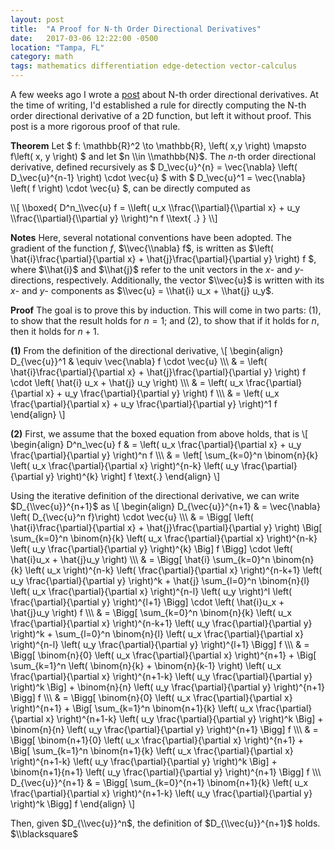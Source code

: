 ```yaml
---
layout: post
title:  "A Proof for N-th Order Directional Derivatives"
date:   2017-03-06 12:22:00 -0500
location: "Tampa, FL"
category: math
tags: mathematics differentiation edge-detection vector-calculus
---
```


A few weeks ago I wrote a [post](/math/2017/02/10/nth-order-directional-derivatives.html) about N-th order directional derivatives.
At the time of writing, I'd established a rule for directly computing the N-th order directional derivative of a 2D function, but left it without proof.
This post is a more rigorous proof of that rule.

<strong>Theorem</strong>
Let
$ f: \\mathbb{R}^2 \\to \\mathbb{R}, \\left( x,y \\right) \\mapsto f\\left( x, y \\right) $ and let $n \\in \\mathbb{N}$.
The $n$-th order directional derivative, defined recursively as
$ D_\\vec{u}^{n} = \\vec{\\nabla} \\left( D_\\vec{u}^{n-1} \\right) \\cdot \\vec{u} $ with
$ D_\\vec{u}^1 = \\vec{\\nabla} \\left( f \\right) \\cdot \\vec{u} $, can be directly computed as

<span class="equation">
\\[
\\boxed{
  D^n_\\vec{u} f
  = \\left( u_x \\frac{\\partial}{\\partial x} + u_y \\frac{\\partial}{\\partial y} \\right)^n f
  \\text{ .}
}
\\]
</span>

<strong>Notes</strong>
Here, several notational conventions have been adopted.
The gradient of the function $f$, $\\vec{\\nabla} f$, is written as $\\left( \\hat{i}\\frac{\\partial}{\\partial x} + \\hat{j}\\frac{\\partial}{\\partial y} \\right) f $, where $\\hat{i}$ and $\\hat{j}$ refer to the unit vectors in the $x$- and $y$-directions, respectively.
Additionally, the vector $\\vec{u}$ is written with its $x$- and $y$- components as $\\vec{u} = \\hat{i} u_x + \\hat{j} u_y$.

<strong>Proof</strong>
The goal is to prove this by induction.
This will come in two parts: (1), to show that the result holds for $n=1$; and (2), to show that if it holds for $n$, then it holds for $n+1$.

<strong>(1)</strong> From the definition of the directional derivative,
\\[
\\begin{align}
D_{\\vec{u}}^1 & \\equiv \\vec{\\nabla} f \\cdot \\vec{u} \\\\\\
& = \\left( \\hat{i}\\frac{\\partial}{\\partial x} + \\hat{j}\\frac{\\partial}{\\partial y} \\right) f \\cdot \\left( \\hat{i} u_x + \\hat{j} u_y \\right) \\\\\\
& = \\left( u_x \\frac{\\partial}{\\partial x} + u_y \\frac{\\partial}{\\partial y} \\right) f \\\\\\
& = \\left( u_x \\frac{\\partial}{\\partial x} + u_y \\frac{\\partial}{\\partial y} \\right)^1 f
\\end{align}
\\]


<strong>(2)</strong> First, we assume that the boxed equation from above holds, that is
\\[
\\begin{align}
D^n_\\vec{u} f & = \\left( u_x \\frac{\\partial}{\\partial x} + u_y \\frac{\\partial}{\\partial y} \\right)^n f \\\\\\
& = \\left[ \\sum_{k=0}^n \\binom{n}{k} \\left( u_x \\frac{\\partial}{\\partial x} \\right)^{n-k} \\left( u_y \\frac{\\partial}{\\partial y} \\right)^{k} \\right] f \\text{.}
\\end{align}
\\]

Using the iterative definition of the directional derivative, we can write $D_{\\vec{u}}^{n+1}$ as
\\[
\\begin{align}
D_{\\vec{u}}^{n+1} & = \\vec{\\nabla} \\left( D_{\\vec{u}^n f}\\right) \\cdot \\vec{u} \\\\\\
& = \\Bigg[ \\left( \\hat{i}\\frac{\\partial}{\\partial x} + \\hat{j}\\frac{\\partial}{\\partial y} \\right) \\Big[ \\sum_{k=0}^n \\binom{n}{k} \\left( u_x \\frac{\\partial}{\\partial x} \\right)^{n-k} \\left( u_y \\frac{\\partial}{\\partial y} \\right)^{k} \\Big] f \\Bigg] \\cdot \\left( \\hat{i}u_x + \\hat{j}u_y \\right) \\\\\\
& = \\Bigg[ \\hat{i} \\sum_{k=0}^n \\binom{n}{k} \\left( u_x \\right)^{n-k} \\left( \\frac{\\partial}{\\partial x} \\right)^{n-k+1} \\left( u_y \\frac{\\partial}{\\partial y} \\right)^k + \\hat{j} \\sum_{l=0}^n \\binom{n}{l} \\left( u_x \\frac{\\partial}{\\partial x} \\right)^{n-l} \\left( u_y \\right)^l \\left( \\frac{\\partial}{\\partial y} \\right)^{l+1} \\Bigg] \\cdot \\left( \\hat{i}u_x + \\hat{j}u_y \\right) f \\\\\\
& = \\Bigg[ \\sum_{k=0}^n \\binom{n}{k} \\left( u_x \\frac{\\partial}{\\partial x} \\right)^{n-k+1} \\left( u_y \\frac{\\partial}{\\partial y} \\right)^k + \\sum_{l=0}^n \\binom{n}{l} \\left( u_x \\frac{\\partial}{\\partial x} \\right)^{n-l} \\left( u_y \\frac{\\partial}{\\partial y} \\right)^{l+1} \\Bigg] f \\\\\\
& = \\Bigg[ \\binom{n}{0} \\left( u_x \\frac{\\partial}{\\partial x} \\right)^{n+1} + \\Big[ \\sum_{k=1}^n \\left( \\binom{n}{k} + \\binom{n}{k-1} \\right) \\left( u_x \\frac{\\partial}{\\partial x} \\right)^{n+1-k} \\left( u_y \\frac{\\partial}{\\partial y} \\right)^k \\Big] + \\binom{n}{n} \\left( u_y \\frac{\\partial}{\\partial y} \\right)^{n+1} \\Bigg] f \\\\\\
& = \\Bigg[ \\binom{n}{0} \\left( u_x \\frac{\\partial}{\\partial x} \\right)^{n+1} + \\Big[ \\sum_{k=1}^n \\binom{n+1}{k} \\left( u_x \\frac{\\partial}{\\partial x} \\right)^{n+1-k} \\left( u_y \\frac{\\partial}{\\partial y} \\right)^k \\Big] + \\binom{n}{n} \\left( u_y \\frac{\\partial}{\\partial y} \\right)^{n+1} \\Bigg] f \\\\\\
& = \\Bigg[ \\binom{n+1}{0} \\left( u_x \\frac{\\partial}{\\partial x} \\right)^{n+1} + \\Big[ \\sum_{k=1}^n \\binom{n+1}{k} \\left( u_x \\frac{\\partial}{\\partial x} \\right)^{n+1-k} \\left( u_y \\frac{\\partial}{\\partial y} \\right)^k \\Big] + \\binom{n+1}{n+1} \\left( u_y \\frac{\\partial}{\\partial y} \\right)^{n+1} \\Bigg] f \\\\\\
D_{\\vec{u}}^{n+1} & = \\Bigg[ \\sum_{k=0}^{n+1} \\binom{n+1}{k} \\left( u_x \\frac{\\partial}{\\partial x} \\right)^{n+1-k} \\left( u_y \\frac{\\partial}{\\partial y} \\right)^k \\Bigg] f
\\end{align}
\\]

Then, given $D_{\\vec{u}}^n$, the definition of $D_{\\vec{u}}^{n+1}$ holds. $\\blacksquare$
